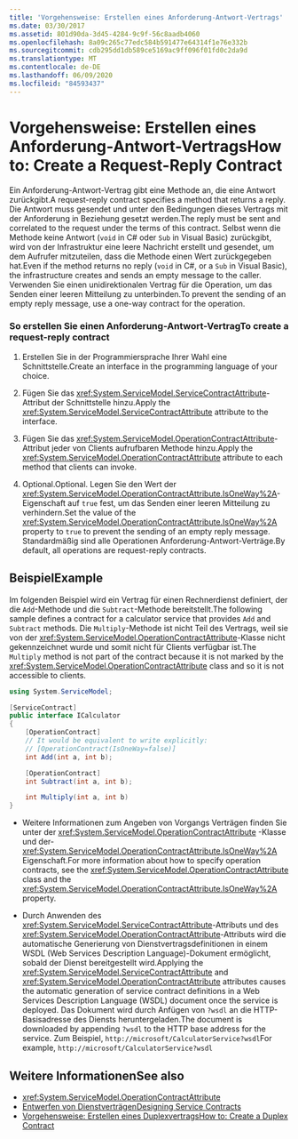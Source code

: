 ```yaml
---
title: 'Vorgehensweise: Erstellen eines Anforderung-Antwort-Vertrags'
ms.date: 03/30/2017
ms.assetid: 801d90da-3d45-4284-9c9f-56c8aadb4060
ms.openlocfilehash: 8a09c265c77edc584b591477e64314f1e76e332b
ms.sourcegitcommit: cdb295dd1db589ce5169ac9ff096f01fd0c2da9d
ms.translationtype: MT
ms.contentlocale: de-DE
ms.lasthandoff: 06/09/2020
ms.locfileid: "84593437"
---
```

# <a name="how-to-create-a-request-reply-contract"></a><span data-ttu-id="67fba-102">Vorgehensweise: Erstellen eines Anforderung-Antwort-Vertrags</span><span class="sxs-lookup"><span data-stu-id="67fba-102">How to: Create a Request-Reply Contract</span></span>
<span data-ttu-id="67fba-103">Ein Anforderung-Antwort-Vertrag gibt eine Methode an, die eine Antwort zurückgibt.</span><span class="sxs-lookup"><span data-stu-id="67fba-103">A request-reply contract specifies a method that returns a reply.</span></span> <span data-ttu-id="67fba-104">Die Antwort muss gesendet und unter den Bedingungen dieses Vertrags mit der Anforderung in Beziehung gesetzt werden.</span><span class="sxs-lookup"><span data-stu-id="67fba-104">The reply must be sent and correlated to the request under the terms of this contract.</span></span> <span data-ttu-id="67fba-105">Selbst wenn die Methode keine Antwort (`void` in C# oder `Sub` in Visual Basic) zurückgibt, wird von der Infrastruktur eine leere Nachricht erstellt und gesendet, um dem Aufrufer mitzuteilen, dass die Methode einen Wert zurückgegeben hat.</span><span class="sxs-lookup"><span data-stu-id="67fba-105">Even if the method returns no reply (`void` in C#, or a `Sub` in Visual Basic), the infrastructure creates and sends an empty message to the caller.</span></span> <span data-ttu-id="67fba-106">Verwenden Sie einen unidirektionalen Vertrag für die Operation, um das Senden einer leeren Mitteilung zu unterbinden.</span><span class="sxs-lookup"><span data-stu-id="67fba-106">To prevent the sending of an empty reply message, use a one-way contract for the operation.</span></span>  
  
### <a name="to-create-a-request-reply-contract"></a><span data-ttu-id="67fba-107">So erstellen Sie einen Anforderung-Antwort-Vertrag</span><span class="sxs-lookup"><span data-stu-id="67fba-107">To create a request-reply contract</span></span>  
  
1. <span data-ttu-id="67fba-108">Erstellen Sie in der Programmiersprache Ihrer Wahl eine Schnittstelle.</span><span class="sxs-lookup"><span data-stu-id="67fba-108">Create an interface in the programming language of your choice.</span></span>  
  
2. <span data-ttu-id="67fba-109">Fügen Sie das <xref:System.ServiceModel.ServiceContractAttribute>-Attribut der Schnittstelle hinzu.</span><span class="sxs-lookup"><span data-stu-id="67fba-109">Apply the <xref:System.ServiceModel.ServiceContractAttribute> attribute to the interface.</span></span>  
  
3. <span data-ttu-id="67fba-110">Fügen Sie das <xref:System.ServiceModel.OperationContractAttribute>-Attribut jeder von Clients aufrufbaren Methode hinzu.</span><span class="sxs-lookup"><span data-stu-id="67fba-110">Apply the <xref:System.ServiceModel.OperationContractAttribute> attribute to each method that clients can invoke.</span></span>  
  
4. <span data-ttu-id="67fba-111">Optional.</span><span class="sxs-lookup"><span data-stu-id="67fba-111">Optional.</span></span> <span data-ttu-id="67fba-112">Legen Sie den Wert der <xref:System.ServiceModel.OperationContractAttribute.IsOneWay%2A>-Eigenschaft auf `true` fest, um das Senden einer leeren Mitteilung zu verhindern.</span><span class="sxs-lookup"><span data-stu-id="67fba-112">Set the value of the <xref:System.ServiceModel.OperationContractAttribute.IsOneWay%2A> property to `true` to prevent the sending of an empty reply message.</span></span> <span data-ttu-id="67fba-113">Standardmäßig sind alle Operationen Anforderung-Antwort-Verträge.</span><span class="sxs-lookup"><span data-stu-id="67fba-113">By default, all operations are request-reply contracts.</span></span>  
  
## <a name="example"></a><span data-ttu-id="67fba-114">Beispiel</span><span class="sxs-lookup"><span data-stu-id="67fba-114">Example</span></span>  
 <span data-ttu-id="67fba-115">Im folgenden Beispiel wird ein Vertrag für einen Rechnerdienst definiert, der die `Add`-Methode und die `Subtract`-Methode bereitstellt.</span><span class="sxs-lookup"><span data-stu-id="67fba-115">The following sample defines a contract for a calculator service that provides `Add` and `Subtract` methods.</span></span> <span data-ttu-id="67fba-116">Die `Multiply`-Methode ist nicht Teil des Vertrags, weil sie von der <xref:System.ServiceModel.OperationContractAttribute>-Klasse nicht gekennzeichnet wurde und somit nicht für Clients verfügbar ist.</span><span class="sxs-lookup"><span data-stu-id="67fba-116">The `Multiply` method is not part of the contract because it is not marked by the <xref:System.ServiceModel.OperationContractAttribute> class and so it is not accessible to clients.</span></span>  
  
```csharp
using System.ServiceModel;

[ServiceContract]
public interface ICalculator
{
    [OperationContract]
    // It would be equivalent to write explicitly:
    // [OperationContract(IsOneWay=false)]
    int Add(int a, int b);

    [OperationContract]
    int Subtract(int a, int b);

    int Multiply(int a, int b)
}
```
  
- <span data-ttu-id="67fba-117">Weitere Informationen zum Angeben von Vorgangs Verträgen finden Sie unter der <xref:System.ServiceModel.OperationContractAttribute> -Klasse und der- <xref:System.ServiceModel.OperationContractAttribute.IsOneWay%2A> Eigenschaft.</span><span class="sxs-lookup"><span data-stu-id="67fba-117">For more information about how to specify operation contracts, see the <xref:System.ServiceModel.OperationContractAttribute> class and the <xref:System.ServiceModel.OperationContractAttribute.IsOneWay%2A> property.</span></span>  
  
- <span data-ttu-id="67fba-118">Durch Anwenden des <xref:System.ServiceModel.ServiceContractAttribute>-Attributs und des <xref:System.ServiceModel.OperationContractAttribute>-Attributs wird die automatische Generierung von Dienstvertragsdefinitionen in einem WSDL (Web Services Description Language)-Dokument ermöglicht, sobald der Dienst bereitgestellt wird.</span><span class="sxs-lookup"><span data-stu-id="67fba-118">Applying the <xref:System.ServiceModel.ServiceContractAttribute> and <xref:System.ServiceModel.OperationContractAttribute> attributes causes the automatic generation of service contract definitions in a Web Services Description Language (WSDL) document once the service is deployed.</span></span> <span data-ttu-id="67fba-119">Das Dokument wird durch Anfügen von `?wsdl` an die HTTP-Basisadresse des Diensts heruntergeladen.</span><span class="sxs-lookup"><span data-stu-id="67fba-119">The document is downloaded by appending `?wsdl` to the HTTP base address for the service.</span></span> <span data-ttu-id="67fba-120">Zum Beispiel, `http://microsoft/CalculatorService?wsdl`</span><span class="sxs-lookup"><span data-stu-id="67fba-120">For example, `http://microsoft/CalculatorService?wsdl`</span></span>  
  
## <a name="see-also"></a><span data-ttu-id="67fba-121">Weitere Informationen</span><span class="sxs-lookup"><span data-stu-id="67fba-121">See also</span></span>

- <xref:System.ServiceModel.OperationContractAttribute>
- [<span data-ttu-id="67fba-122">Entwerfen von Dienstverträgen</span><span class="sxs-lookup"><span data-stu-id="67fba-122">Designing Service Contracts</span></span>](../designing-service-contracts.md)
- [<span data-ttu-id="67fba-123">Vorgehensweise: Erstellen eines Duplexvertrags</span><span class="sxs-lookup"><span data-stu-id="67fba-123">How to: Create a Duplex Contract</span></span>](how-to-create-a-duplex-contract.md)
